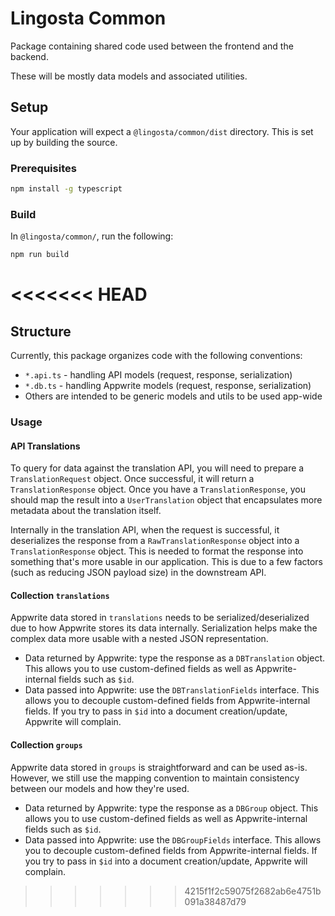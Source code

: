 # Lingosta Common
Package containing shared code used between the frontend and the backend.

These will be mostly data models and associated utilities.

## Setup
Your application will expect a `@lingosta/common/dist` directory. This is set up by building the source.

### Prerequisites
```bash
npm install -g typescript
```

### Build
In `@lingosta/common/`, run the following:
```bash
npm run build
```
<<<<<<< HEAD
=======

## Structure
Currently, this package organizes code with the following conventions:
- `*.api.ts` - handling API models (request, response, serialization)
- `*.db.ts` - handling Appwrite models (request, response, serialization)
- Others are intended to be generic models and utils to be used app-wide

### Usage
#### API Translations
To query for data against the translation API, you will need to prepare a `TranslationRequest` object. Once successful, it will return a `TranslationResponse` object. Once you have a `TranslationResponse`, you should map the result into a `UserTranslation` object that encapsulates more metadata about the translation itself.

Internally in the translation API, when the request is successful, it deserializes the response from a `RawTranslationResponse` object into a `TranslationResponse` object. This is needed to format the response into something that's more usable in our application. This is due to a few factors (such as reducing JSON payload size) in the downstream API.

#### Collection `translations`
Appwrite data stored in `translations` needs to be serialized/deserialized due to how Appwrite stores its data internally. Serialization helps make the complex data more usable with a nested JSON representation.
- Data returned by Appwrite: type the response as a `DBTranslation` object. This allows you to use custom-defined fields as well as Appwrite-internal fields such as `$id`.
- Data passed into Appwrite: use the `DBTranslationFields` interface. This allows you to decouple custom-defined fields from Appwrite-internal fields. If you try to pass in `$id` into a document creation/update, Appwrite will complain.

#### Collection `groups`
Appwrite data stored in `groups` is straightforward and can be used as-is. However, we still use the mapping convention to maintain consistency between our models and how they're used.

- Data returned by Appwrite: type the response as a `DBGroup` object. This allows you to use custom-defined fields as well as Appwrite-internal fields such as `$id`.
- Data passed into Appwrite: use the `DBGroupFields` interface. This allows you to decouple custom-defined fields from Appwrite-internal fields. If you try to pass in `$id` into a document creation/update, Appwrite will complain.

>>>>>>> 4215f1f2c59075f2682ab6e4751b091a38487d79
